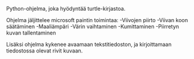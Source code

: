 Python-ohjelma, joka hyödyntää turtle-kirjastoa.

Ohjelma jäljittelee microsoft paintin toimintaa:
  -Viivojen piirto
  -Viivan koon säätäminen
  -Maaliämpäri
  -Värin vaihtaminen
  -Kumittaminen
  -Piirretyn kuvan tallentaminen

Lisäksi ohjelma kykenee avaamaan tekstitiedoston, ja kirjoittamaan tiedostossa olevat rivit kuvaan.
